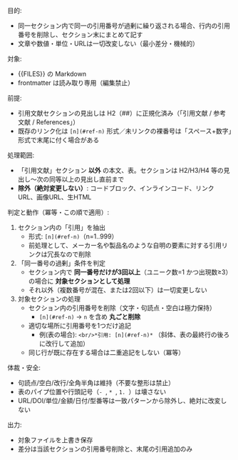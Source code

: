 目的:
- 同一セクション内で同一の引用番号が過剰に繰り返される場合、行内の引用番号を削除し、セクション末にまとめて記す
- 文章や数値・単位・URLは一切改変しない（最小差分・機械的）

対象:
- {{FILES}} の Markdown
- frontmatter は読み取り専用（編集禁止）

前提:
- 引用文献セクションの見出しは H2（##）に正規化済み（「引用文献 / 参考文献 / References」）
- 既存のリンク化は `[n](#ref-n)` 形式／未リンクの裸番号は「スペース+数字」形式で末尾に付く場合がある

処理範囲:
- 「引用文献」セクション **以外** の本文、表。セクションは H2/H3/H4 等の見出し〜次の同等以上の見出し直前まで
- **除外（絶対変更しない）**: コードブロック、インラインコード、リンクURL、画像URL、生HTML

判定と動作（冪等・この順で適用）:
1) セクション内の「引用」を抽出
   - 形式: `[n](#ref-n)`（n=1..999）
   - 前処理として、メーカー名や製品名のような自明の要素に対する引用リンクは冗長なので削除
2) 「同一番号の過剰」条件を判定
   - セクション内で **同一番号だけが3回以上**（ユニーク数=1 かつ出現数≥3）の場合に **対象セクションとして処理**
   - それ以外（複数番号が混在、または2回以下）は一切変更しない
3) 対象セクションの処理
   - セクション内の引用番号を削除（文字・句読点・空白は極力保持）
     - `[n](#ref-n)` → `n` を含め **丸ごと削除**
   - 適切な場所に引用番号を1つだけ追記
     - 例(表の場合): `<br/>*引用: [n](#ref-n)*`  （斜体、表の最終行の後ろに改行して追加）
   - 同じ行が既に存在する場合は二重追記をしない（冪等）

体裁・安全:
- 句読点/空白/改行/全角半角は維持（不要な整形は禁止）
- 表のパイプ位置や行頭記号（`- `, `* `, `1. `）は壊さない
- URL/DOI/単位/金額/日付/型番等は一致パターンから除外し、絶対に改変しない

出力:
- 対象ファイルを上書き保存
- 差分は当該セクションの引用番号削除と、末尾の引用追加のみ
